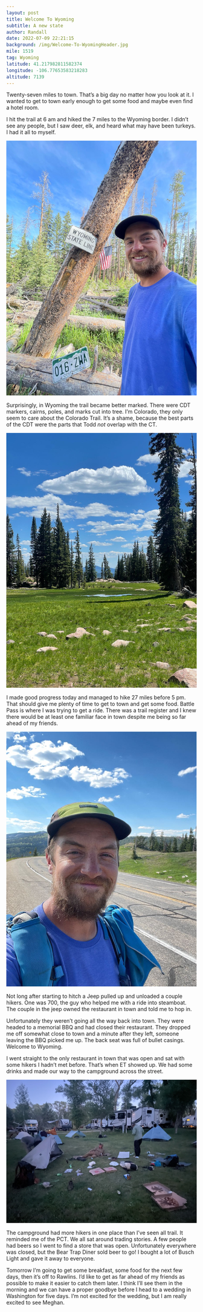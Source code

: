 ```yaml
---
layout: post
title: Welcome To Wyoming
subtitle: A new state
author: Randall
date: 2022-07-09 22:21:15
background: /img/Welcome-To-WyomingHeader.jpg
mile: 1519
tag: Wyoming
latitude: 41.217982811582374
longitude: -106.77653583218283
altitude: 7139
---
```

Twenty-seven miles to town. That’s a big day no matter how you look at it. I wanted to get to town early enough to get some food and maybe even find a hotel room.

I hit the trail at 6 am and hiked the 7 miles to the Wyoming border. I didn’t see any people, but I saw deer, elk, and heard what may have been turkeys. I had it all to myself.

<img src="/img/Welcome To Wyoming0.jpg" class="img-fluid">

Surprisingly, in Wyoming the trail became better marked. There were CDT markers, cairns, poles, and marks cut into tree. I’m Colorado, they only seem to care about the Colorado Trail. It’s a shame, because the best parts of the CDT were the parts that Todd *not* overlap with the CT.

<img src="/img/Welcome To Wyoming1.jpg" class="img-fluid">

I made good progress today and managed to hike 27 miles before 5 pm. That should give me plenty of time to get to town and get some food. Battle Pass is where I was trying to get a ride. There was a trail register and I knew there would be at least one familiar face in town despite me being so far ahead of my friends.

<img src="/img/Welcome To Wyoming2.jpg" class="img-fluid">

Not long after starting to hitch a Jeep pulled up and unloaded a couple hikers. One was 700, the guy who helped me with a ride into steamboat. The couple in the jeep owned the restaurant in town and told me to hop in. 

Unfortunately they weren’t going all the way back into town. They were headed to a memorial BBQ and had closed their restaurant. They dropped me off somewhat close to town and a minute after they left, someone leaving the BBQ picked me up. The back seat was full of bullet casings. Welcome to Wyoming.

I went straight to the only restaurant in town that was open and sat with some hikers I hadn’t met before. That’s when ET showed up. We had some drinks and made our way to the campground across the street.

<img src="/img/Welcome To Wyoming3.jpg" class="img-fluid">

The campground had more hikers in one place than I’ve seen all trail. It reminded me of the PCT. We all sat around trading stories. A few people had beers so I went to find a store that was open. Unfortunately everywhere was closed, but the Bear Trap Diner sold beer to go! I bought a lot of Busch Light and gave it away to everyone. 

Tomorrow I’m going to get some breakfast, some food for the next few days, then it’s off to Rawlins. I’d like to get as far ahead of my friends as possible to make it easier to catch them later. I think I’ll see them in the morning and we can have a proper goodbye before I head to a wedding in Washington for five days. I’m not excited for the wedding, but I am really excited to see Meghan.

